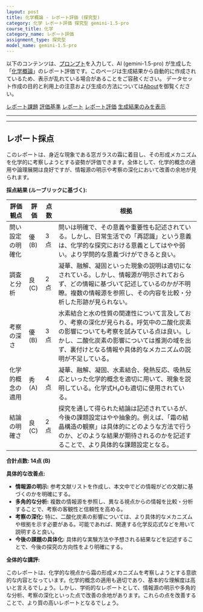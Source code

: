 ```yaml
---
layout: post
title: 化学概論 - レポート評価 (探究型)
category: 化学 レポート評価 探究型 gemini-1.5-pro
course_title: 化学
category_name: レポート評価
assignment_type: 探究型
model_name: gemini-1.5-pro
---
```


以下のコンテンツは、[プロンプト](http://127.0.0.1:8000/generated/化学/gemini-1.5-pro/prompt_レポート評価-探究型.md)を入力して、AI (gemini-1.5-pro) が生成した「[化学概論](/contents/化学/)」のレポート評価です。このページは生成結果から自動的に作成されているため、表示が乱れている場合があることをご容赦ください。
データセット作成の目的と利用上の注意および生成の方法については[About](/About)を御覧ください。

[レポート課題](../レポート課題-探究型)
[評価基準](../評価基準-探究型)
[レポート](../レポート-探究型)
[レポート評価](../レポート評価-探究型)
[生成結果のみを表示](http://127.0.0.1:8000/generated/化学/gemini-1.5-pro/レポート評価-探究型.md)
  

***
***
  
## レポート採点

このレポートは、身近な現象である窓ガラスの霜に着目し、その形成メカニズムを化学的に考察しようとする姿勢が評価できます。全体として、化学的概念の適用や論理展開は良好ですが、情報源の明示や考察の深化において改善の余地が見られます。

**採点結果 (ルーブリックに基づく):**

| 評価観点 | 評価 | 点数 | 根拠 |
|---|---|---|---|
| 問い設定の明確化 | 優 (B) | 3点 | 問いは明確で、その意義や重要性も記述されている。しかし、日常生活での「再認識」という意義は、化学的な探究における意義としてはやや弱い。より学問的な意義づけができると良い。 |
| 調査と分析 | 良 (C) | 2点 | 凝華、融解、凝固といった現象の説明は適切になされている。しかし、情報源が明示されておらず、どの情報に基づいて記述しているのかが不明瞭。複数の情報源を参照し、その内容を比較・分析した形跡が見られない。 |
| 考察の深さ | 優 (B) | 3点 | 水素結合と水の性質の関連性について言及しており、考察の深化が見られる。呼気中の二酸化炭素の影響についても考察を試みている点は良い。しかし、二酸化炭素の影響については推測の域を出ず、裏付けとなる情報や具体的なメカニズムの説明が不足している。 |
| 化学的概念の適用 | 秀 (A) | 4点 | 凝華、融解、凝固、水素結合、発熱反応、吸熱反応といった化学的概念を適切に用いて、現象を説明している。化学式H₂Oも適切に使用されている。 |
| 結論の明確さ | 良 (C) | 2点 | 探究を通して得られた結論は記述されているが、今後の課題設定はやや抽象的。例えば、「霜の結晶構造の観察」は具体的にどのような方法で行うのか、どのような結果が期待されるのかを記述することで、より具体的な課題設定となる。 |

**合計点数: 14点 (B)**

**具体的な改善点:**

* **情報源の明示:** 参考文献リストを作成し、本文中でどの情報がどの文献に基づくのかを明確にする。
* **多角的な分析:** 複数の情報源を参照し、異なる視点からの情報を比較・分析することで、考察の客観性と信頼性を高める。
* **考察の深化:** 特に、二酸化炭素の影響については、より具体的なメカニズムや根拠を示す必要がある。可能であれば、関連する化学反応式などを用いて説明すると良い。
* **今後の課題の具体化:** 具体的な実験方法や予想される結果などを記述することで、今後の探究の方向性をより明確にする。


**全体的な講評:**

このレポートは、化学的な視点から霜の形成メカニズムを考察しようとする意欲的な内容となっています。化学的概念の適用も適切であり、基本的な理解度は高いと言えるでしょう。しかし、学術的なレポートとして、情報源の明示や多角的な分析、考察の深化といった点で改善の余地があります。これらの点を改善することで、より質の高いレポートとなるでしょう。
